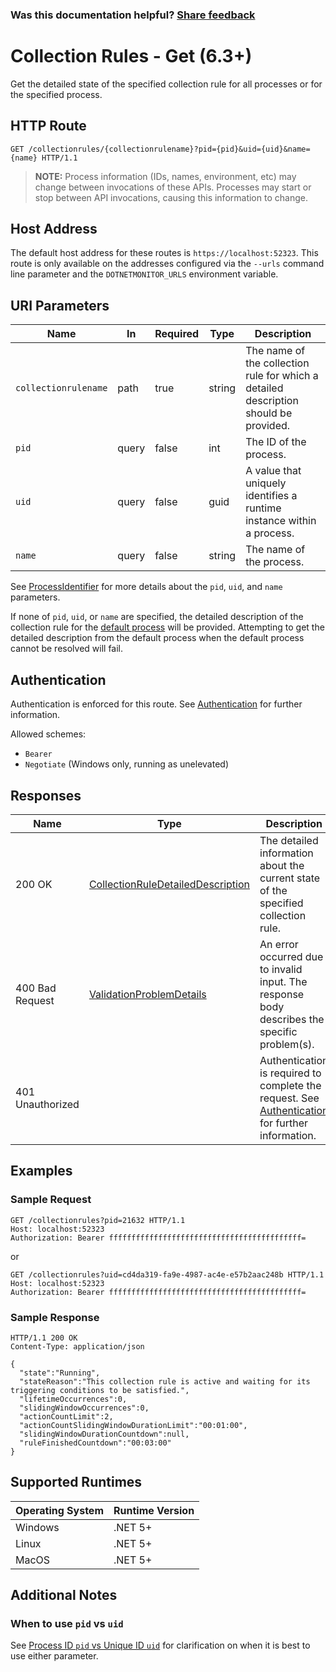 
### Was this documentation helpful? [Share feedback](https://www.research.net/r/DGDQWXH?src=documentation%2Fapi%2Fcollectionrules-get)

# Collection Rules - Get (6.3+)

Get the detailed state of the specified collection rule for all processes or for the specified process.

## HTTP Route

```http
GET /collectionrules/{collectionrulename}?pid={pid}&uid={uid}&name={name} HTTP/1.1
```

> **NOTE:** Process information (IDs, names, environment, etc) may change between invocations of these APIs. Processes may start or stop between API invocations, causing this information to change.

## Host Address

The default host address for these routes is `https://localhost:52323`. This route is only available on the addresses configured via the `--urls` command line parameter and the `DOTNETMONITOR_URLS` environment variable.

## URI Parameters

| Name | In | Required | Type | Description |
|---|---|---|---|---|
| `collectionrulename` | path | true | string | The name of the collection rule for which a detailed description should be provided. |
| `pid` | query | false | int | The ID of the process. |
| `uid` | query | false | guid | A value that uniquely identifies a runtime instance within a process. |
| `name` | query | false | string | The name of the process. |

See [ProcessIdentifier](definitions.md#processidentifier) for more details about the `pid`, `uid`, and `name` parameters.

If none of `pid`, `uid`, or `name` are specified, the detailed description of the collection rule for the [default process](defaultprocess.md) will be provided. Attempting to get the detailed description from the default process when the default process cannot be resolved will fail.

## Authentication

Authentication is enforced for this route. See [Authentication](./../authentication.md) for further information.

Allowed schemes:
- `Bearer`
- `Negotiate` (Windows only, running as unelevated)

## Responses

| Name | Type | Description | Content Type |
|---|---|---|---|
| 200 OK | [CollectionRuleDetailedDescription](definitions.md#collectionruledetaileddescription-63) | The detailed information about the current state of the specified collection rule. | `application/json` |
| 400 Bad Request | [ValidationProblemDetails](definitions.md#validationproblemdetails) | An error occurred due to invalid input. The response body describes the specific problem(s). | `application/problem+json` |
| 401 Unauthorized | | Authentication is required to complete the request. See [Authentication](./../authentication.md) for further information. | |

## Examples

### Sample Request

```http
GET /collectionrules?pid=21632 HTTP/1.1
Host: localhost:52323
Authorization: Bearer fffffffffffffffffffffffffffffffffffffffffff=
```

or

```http
GET /collectionrules?uid=cd4da319-fa9e-4987-ac4e-e57b2aac248b HTTP/1.1
Host: localhost:52323
Authorization: Bearer fffffffffffffffffffffffffffffffffffffffffff=
```

### Sample Response

```http
HTTP/1.1 200 OK
Content-Type: application/json

{
  "state":"Running",
  "stateReason":"This collection rule is active and waiting for its triggering conditions to be satisfied.",
  "lifetimeOccurrences":0,
  "slidingWindowOccurrences":0,
  "actionCountLimit":2,
  "actionCountSlidingWindowDurationLimit":"00:01:00",
  "slidingWindowDurationCountdown":null,
  "ruleFinishedCountdown":"00:03:00"
}
```

## Supported Runtimes

| Operating System | Runtime Version |
|---|---|
| Windows | .NET 5+ |
| Linux | .NET 5+ |
| MacOS | .NET 5+ |

## Additional Notes

### When to use `pid` vs `uid`

See [Process ID `pid` vs Unique ID `uid`](pidvsuid.md) for clarification on when it is best to use either parameter.
